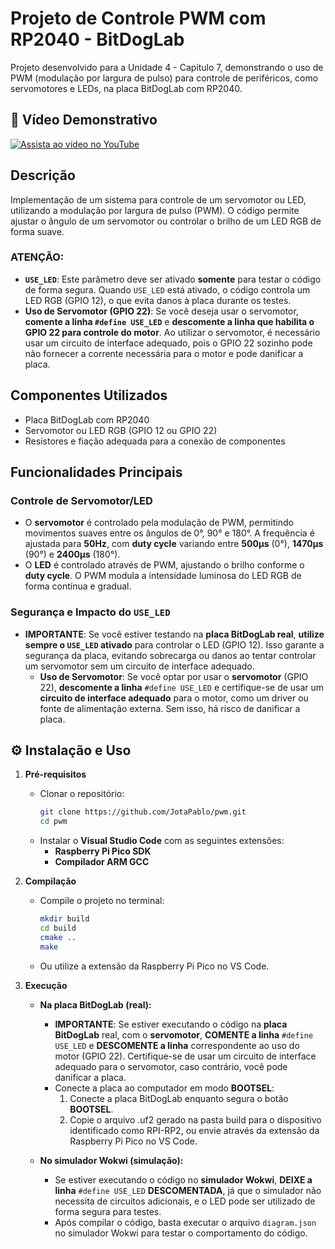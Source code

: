 # Projeto de Controle PWM com RP2040 - BitDogLab

Projeto desenvolvido para a Unidade 4 - Capítulo 7, demonstrando o uso de PWM (modulação por largura de pulso) para controle de periféricos, como servomotores e LEDs, na placa BitDogLab com RP2040.

## 🎥 Vídeo Demonstrativo
[![Assista ao vídeo no YouTube](https://img.youtube.com/vi/DTxdqxYpCuU/hqdefault.jpg)](https://youtu.be/DTxdqxYpCuU)

## Descrição
Implementação de um sistema para controle de um servomotor ou LED, utilizando a modulação por largura de pulso (PWM). O código permite ajustar o ângulo de um servomotor ou controlar o brilho de um LED RGB de forma suave.

### ATENÇÃO:
- **`USE_LED`**: Este parâmetro deve ser ativado **somente** para testar o código de forma segura. Quando `USE_LED` está ativado, o código controla um LED RGB (GPIO 12), o que evita danos à placa durante os testes.  
- **Uso de Servomotor (GPIO 22)**: Se você deseja usar o servomotor, **comente a linha `#define USE_LED`** e **descomente a linha que habilita o GPIO 22 para controle do motor**. Ao utilizar o servomotor, é necessário usar um circuito de interface adequado, pois o GPIO 22 sozinho pode não fornecer a corrente necessária para o motor e pode danificar a placa.

## Componentes Utilizados
- Placa BitDogLab com RP2040
- Servomotor ou LED RGB (GPIO 12 ou GPIO 22)
- Resistores e fiação adequada para a conexão de componentes

## Funcionalidades Principais

### Controle de Servomotor/LED
- O **servomotor** é controlado pela modulação de PWM, permitindo movimentos suaves entre os ângulos de 0°, 90° e 180°. A frequência é ajustada para **50Hz**, com **duty cycle** variando entre **500μs** (0°), **1470μs** (90°) e **2400μs** (180°).
- O **LED** é controlado através de PWM, ajustando o brilho conforme o **duty cycle**. O PWM modula a intensidade luminosa do LED RGB de forma contínua e gradual.

### Segurança e Impacto do `USE_LED`
- **IMPORTANTE**: Se você estiver testando na **placa BitDogLab real**, **utilize sempre o `USE_LED` ativado** para controlar o LED (GPIO 12). Isso garante a segurança da placa, evitando sobrecarga ou danos ao tentar controlar um servomotor sem um circuito de interface adequado.
  - **Uso de Servomotor**: Se você optar por usar o **servomotor** (GPIO 22), **descomente a linha** `#define USE_LED` e certifique-se de usar um **circuito de interface adequado** para o motor, como um driver ou fonte de alimentação externa. Sem isso, há risco de danificar a placa.

## ⚙️ Instalação e Uso

1. **Pré-requisitos**
   - Clonar o repositório:
     ```bash
     git clone https://github.com/JotaPablo/pwm.git
     cd pwm
     ```
   - Instalar o **Visual Studio Code** com as seguintes extensões:
     - **Raspberry Pi Pico SDK**
     - **Compilador ARM GCC**

2. **Compilação**
   - Compile o projeto no terminal:
     ```bash
     mkdir build
     cd build
     cmake ..
     make
     ```
   - Ou utilize a extensão da Raspberry Pi Pico no VS Code.

3. **Execução**
   - **Na placa BitDogLab (real):** 
     - **IMPORTANTE**: Se estiver executando o código na **placa BitDogLab** real, com o **servomotor**, **COMENTE a linha** `#define USE_LED` e **DESCOMENTE a linha** correspondente ao uso do motor (GPIO 22). Certifique-se de usar um circuito de interface adequado para o servomotor, caso contrário, você pode danificar a placa.
     - Conecte a placa ao computador em modo **BOOTSEL**:
       1. Conecte a placa BitDogLab enquanto segura o botão **BOOTSEL**.
       2. Copie o arquivo .uf2 gerado na pasta build para o dispositivo identificado como RPI-RP2, ou envie através da extensão da Raspberry Pi Pico no VS Code.
   
   - **No simulador Wokwi (simulação):**
     - Se estiver executando o código no **simulador Wokwi**, **DEIXE a linha** `#define USE_LED` **DESCOMENTADA**, já que o simulador não necessita de circuitos adicionais, e o LED pode ser utilizado de forma segura para testes.
     - Após compilar o código, basta executar o arquivo `diagram.json` no simulador Wokwi para testar o comportamento do código.
